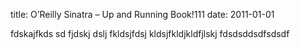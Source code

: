 title: O’Reilly Sinatra – Up and Running Book!111
date: 2011-01-01

fdskajfkds sd fjdskj dslj fkldsjfdsj kldsjfkldjkldfjlskj
fdsdsddsdfsdsdf
